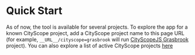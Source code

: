 # Quick Start

As of now, the tool is available for several projects. To explore the app for a known CityScope project, add a CityScope project name to this page URL (for example, `__URL__/cityscope=grasbrook` will run [CityScopeJS Grasbrook](https://cityscope.media.mit.edu/CS_cityscopeJS/cityscope=grasbrook) project). You can also explore a list of active CityScope projects [here](https://cityio.media.mit.edu)
